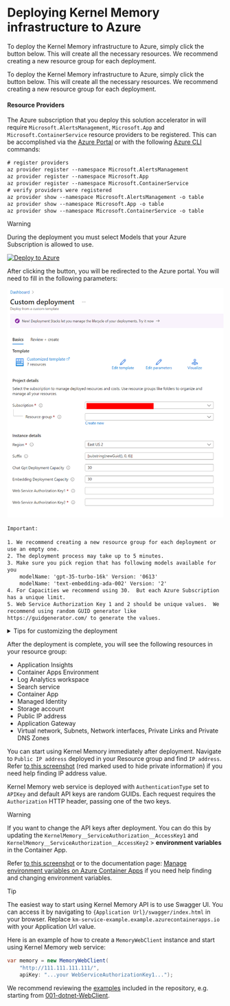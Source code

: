 # Deploying Kernel Memory infrastructure to Azure

To deploy the Kernel Memory infrastructure to Azure, simply click the button below. This will create all the necessary resources. We recommend creating a new resource group for each deployment.

To deploy the Kernel Memory infrastructure to Azure, simply click the button below. This will create all the necessary resources. We recommend creating a new resource group for each deployment.

#### Resource Providers

The Azure subscription that you deploy this solution accelerator in will require `Microsoft.AlertsManagement`, `Microsoft.App` and `Microsoft.ContainerService` resource providers to be registered.
This can be accomplished via the [Azure Portal](https://learn.microsoft.com/en-us/azure/azure-resource-manager/management/resource-providers-and-types#azure-ortal) or with the following [Azure CLI](https://learn.microsoft.com/en-us/azure/azure-resource-manager/management/resource-providers-and-types#azure-cli) commands:

```shell
# register providers
az provider register --namespace Microsoft.AlertsManagement
az provider register --namespace Microsoft.App
az provider register --namespace Microsoft.ContainerService
# verify providers were registered
az provider show --namespace Microsoft.AlertsManagement -o table
az provider show --namespace Microsoft.App -o table
az provider show --namespace Microsoft.ContainerService -o table
```

> [!WARNING]
> During the deployment you must select Models that your Azure Subscription is allowed to use.

[![Deploy to Azure](https://aka.ms/deploytoazurebutton)](https://portal.azure.com/#create/Microsoft.Template/uri/https%3A%2F%2Fraw.githubusercontent.com%2Fmicrosoft%2Fkernel-memory%2Fmain%2Finfra%2Fmain.json)

After clicking the button, you will be redirected to the Azure portal. You will need to fill in the following parameters:

![alt text](images/deployment.png "Deployment parameters")

    Important:

    1. We recommend creating a new resource group for each deployment or use an empty one.
    2. The deployment process may take up to 5 minutes.
    3. Make sure you pick region that has following models available for you
        modelName: 'gpt-35-turbo-16k' Version: '0613'
        modelName: 'text-embedding-ada-002' Version: '2'
    4. For Capacities we recommend using 30.  But each Azure Subscription has a unique limit.
    5. Web Service Authorization Key 1 and 2 should be unique values.  We recommend using random GUID generator like     https://guidgenerator.com/ to generate the values.

<details>

<summary>Tips for customizing the deployment</summary>

Resources are deployed with an opinionated set of configurations. You can modify services on Azure portal or you can
reuse and customize the Bicep files starting from [infra/main.bicep](main.bicep).

> [!TIP]
> The `Deploy to Azure` button uses the [infra/main.json](main.json) file, which is a compiled version of
> [infra/main.bicep](main.bicep). Please note that the `main.json` file is not updated automatically when you
> make changes to `main.bicep` file.
>
> You can use the `az bicep build -f main.bicep` command to compile the Bicep file to a json file.
>
> - [Click here](https://learn.microsoft.com/cli/azure/install-azure-cli) for `az` install instructions
> - [Click here](https://learn.microsoft.com/azure/azure-resource-manager/bicep/bicep-cli) for Bicep CLI commands

</details>

After the deployment is complete, you will see the following resources in your resource group:

- Application Insights
- Container Apps Environment
- Log Analytics workspace
- Search service
- Container App
- Managed Identity
- Storage account
- Public IP address
- Application Gateway
- Virtual network, Subnets, Network interfaces, Private Links and Private DNS Zones

You can start using Kernel Memory immediately after deployment. Navigate to `Public IP address` deployed in your Resource group and find `IP address`. Refer [to this screenshot](./images/Pip.png) (red marked used to hide private information) if you need help finding IP address value.

Kernel Memory web service is deployed with `AuthenticationType` set to `APIKey` and default API keys are random GUIDs. Each request requires the `Authorization` HTTP header, passing one of the two keys.

> [!WARNING]
> If you want to change the API keys after deployment. You can do this by updating the
> `KernelMemory__ServiceAuthorization__AccessKey1` and `KernelMemory__ServiceAuthorization__AccessKey2` > **environment variables** in the Container App.
>
> Refer [to this screenshot](./images/ACA-EnvVar.png) or to the documentation
> page: [Manage environment variables on Azure Container Apps](https://learn.microsoft.com/azure/container-apps/environment-variables?tabs=portal)
> if you need help finding and changing environment variables.

> [!TIP]
> The easiest way to start using Kernel Memory API is to use Swagger UI. You can access it by navigating to
> `{Application Url}/swagger/index.html` in your browser. Replace `km-service-example.example.azurecontainerapps.io`
> with your Application Url value.

Here is an example of how to create a `MemoryWebClient` instance and start using Kernel Memory web service:

```csharp
var memory = new MemoryWebClient(
    "http://111.111.111.111/",
    apiKey: "...your WebServiceAuthorizationKey1...");
```

We recommend reviewing the [examples](../examples/) included in the repository, e.g. starting from
[001-dotnet-WebClient](../examples/001-dotnet-WebClient).
